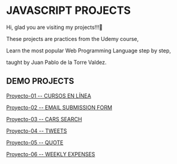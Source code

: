
# JAVASCRIPT PROJECTS


Hi, glad you are visiting my projects!!!🚀

These projects are practices from the Udemy course,

Learn the most popular Web Programming Language step by step,

taught by Juan Pablo de la Torre Valdez.

## DEMO PROJECTS

[Proyecto-01 -- CURSOS EN LÍNEA](https://hilarious-twilight-f00489.netlify.app/)

[Proyecto-02 -- EMAIL SUBMISSION FORM](https://prismatic-kitten-8c522d.netlify.app/)

[Proyecto-03 -- CARS SEARCH](https://cute-souffle-ea1879.netlify.app/)

[Proyecto-04 -- TWEETS](https://merry-unicorn-a06f71.netlify.app/)

[Proyecto-05 -- QUOTE](https://cute-souffle-ea1879.netlify.app/)

[Proyecto-06 -- WEEKLY EXPENSES](https://sage-babka-dbeee1.netlify.app/)

